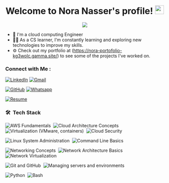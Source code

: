 

<h1 align="center">
  Welcome to Nora Nasser's profile!
  <img src="https://media.giphy.com/media/hvRJCLFzcasrR4ia7z/giphy.gif" width="28">
</h1>

<!-- Typing SVG by DenverCoder1 - https://github.com/DenverCoder1/readme-typing-svg -->
<p align="center">
  <a href="https://github.com/DenverCoder1/readme-typing-svg"><img src="https://readme-typing-svg.herokuapp.com/?lines=Within+the+scope+of+cloud+computing+;Invest+in+yourself.&font=Playfair%20Code&center=true&width=440&height=45&color=FFFF00&vCenter=true&size=22"></a>
</p> 
 

- 🏢 I'm a cloud computing Engineer 
- 👨‍💻 As a CS learner, I'm constantly learning and exploring new technologies to improve my skills.
- ⚙️ Check out my portfolio at (https://nora-portofolio-kg3wolc.gamma.site/) to see some of the projects I've worked on.


### Connect with Me :

<a href="https://www.linkedin.com/in/nora-nasser-eldin/"><img src="https://img.shields.io/badge/linkedin-%230A66C2.svg?style=plastic&logo=linkedin&logoColor=white" alt="LinkedIn"/></a>
<a href="mailto:noranasser750@gmail.com"><img img src="https://img.shields.io/badge/gmail-%23EA4335.svg?style=plastic&logo=gmail&logoColor=white" alt="Gmail"/></a>


<a href="https://github.com/nawaranasser"><img src="https://img.shields.io/badge/github-%23181717.svg?style=plastic&logo=github&logoColor=white" alt="GitHub"/></a>
<a href="https://wa.me/0201012125384"><img src="https://img.shields.io/badge/whatsapp-%2325D366.svg?style=plastic&logo=whatsapp&logoColor=white" alt="Whatsapp"/></a>


<a href="https://drive.google.com/file/d/14P9Acme8rdJyhSnPaaUo8RDZA2bvFZa5/view?usp=sharing" target="_blank">
  <img src="https://img.shields.io/badge/Resume-yellow.svg?style=plastic&logo=google-drive&logoColor=white" alt="Resume"/>
</a>






### 🛠 &nbsp;Tech Stack
<div align="left">
  <img src="https://img.shields.io/badge/-AWS%20Fundamentals-05122A?style=flat&logo=amazonaws" alt="AWS Fundamentals"/>&nbsp;
  <img src="https://img.shields.io/badge/-Cloud%20Architecture-05122A?style=flat&logo=cloudflare" alt="Cloud Architecture Concepts"/>&nbsp;
  <img src="https://img.shields.io/badge/-Virtualization-05122A?style=flat&logo=vmware" alt="Virtualization (VMware, containers)"/>&nbsp;
  <img src="https://img.shields.io/badge/-Cloud%20Security-05122A?style=flat&logo=cloudsmith" alt="Cloud Security"/>&nbsp;


  <img src="https://img.shields.io/badge/-Linux%20System%20Administration-05122A?style=flat&logo=linux" alt="Linux System Administration"/>&nbsp;
  <img src="https://img.shields.io/badge/-Command%20Line%20Basics-05122A?style=flat&logo=gnubash" alt="Command Line Basics"/>&nbsp;

  
  <img src="https://img.shields.io/badge/-Networking%20Concepts-05122A?style=flat&logo=cisco" alt="Networking Concepts"/>&nbsp;
  <img src="https://img.shields.io/badge/-Network%20Architecture-05122A?style=flat&logo=cloudflare" alt="Network Architecture Basics"/>&nbsp;
  <img src="https://img.shields.io/badge/-Network%20Virtualization-05122A?style=flat&logo=proxmox" alt="Network Virtualization"/>&nbsp;

  
  <img src="https://img.shields.io/badge/-Git%20&%20GitHub-05122A?style=flat&logo=git" alt="Git and GitHub"/>&nbsp;
  <img src="https://img.shields.io/badge/-Server%20Management-05122A?style=flat&logo=ubuntu" alt="Managing servers and environments"/>

  
   <img src="https://img.shields.io/badge/-Python-05122A?style=flat&logo=python" alt="Python"/>&nbsp;
  <img src="https://img.shields.io/badge/-Bash-05122A?style=flat&logo=gnu-bash" alt="Bash"/>

</div>





